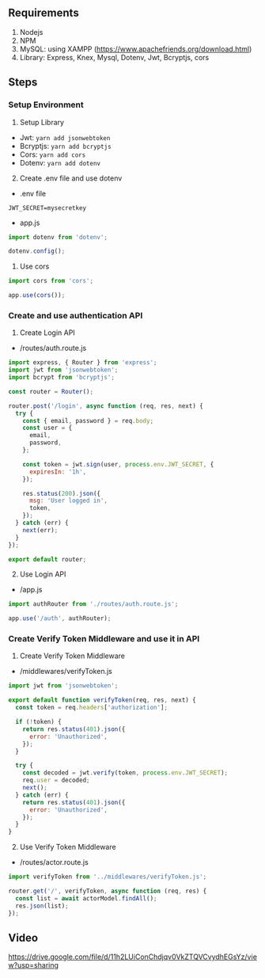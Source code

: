 ## Requirements

1. Nodejs
2. NPM
3. MySQL: using XAMPP (https://www.apachefriends.org/download.html)
4. Library: Express, Knex, Mysql, Dotenv, Jwt, Bcryptjs, cors

## Steps

### Setup Environment

1. Setup Library

  - Jwt: `yarn add jsonwebtoken`
  - Bcryptjs: `yarn add bcryptjs`
  - Cors: `yarn add cors`
  - Dotenv: `yarn add dotenv`

2. Create .env file and use dotenv

  - .env file

```env
JWT_SECRET=mysecretkey
```
  - app.js
```js
import dotenv from 'dotenv';

dotenv.config();
```

1. Use cors

```js
import cors from 'cors';

app.use(cors());
```

### Create and use authentication API

1. Create Login API
  - /routes/auth.route.js

```js
import express, { Router } from 'express';
import jwt from 'jsonwebtoken';
import bcrypt from 'bcryptjs';

const router = Router();

router.post('/login', async function (req, res, next) {
  try {
    const { email, password } = req.body;
    const user = {
      email,
      password,
    };

    const token = jwt.sign(user, process.env.JWT_SECRET, {
      expiresIn: '1h',
    });

    res.status(200).json({
      msg: 'User logged in',
      token,
    });
  } catch (err) {
    next(err);
  }
});

export default router;
```

2. Use Login API
  - /app.js

```js
import authRouter from './routes/auth.route.js';

app.use('/auth', authRouter);
```

### Create Verify Token Middleware and use it in API
1. Create Verify Token Middleware
  - /middlewares/verifyToken.js

```js
import jwt from 'jsonwebtoken';

export default function verifyToken(req, res, next) {
  const token = req.headers['authorization'];

  if (!token) {
    return res.status(401).json({
      error: 'Unauthorized',
    });
  }

  try {
    const decoded = jwt.verify(token, process.env.JWT_SECRET);
    req.user = decoded;
    next();
  } catch (err) {
    return res.status(401).json({
      error: 'Unauthorized',
    });
  }
}
```

2. Use Verify Token Middleware
  - /routes/actor.route.js

```js
import verifyToken from '../middlewares/verifyToken.js';

router.get('/', verifyToken, async function (req, res) {
  const list = await actorModel.findAll();
  res.json(list);
});

```

## Video

https://drive.google.com/file/d/11h2LUiConChdjqv0VkZTQVCvydhEGsYz/view?usp=sharing
